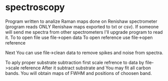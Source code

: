 # spectroscopy
Program written to analize Raman maps done on Renishaw spectrometer (program reads ONLY Renishaw maps exported to txt or csv). If someone will send me spectra from other spectrometers I'll upgrade program to read it.
To to open file use file->open data
To open reference use file->open reference

Next You can use file->clean data to remove spikes and noise from spectra.

To aply proper substrate subtraction first scale refrence to data by file->scale reference
After it subtract substrate and You may fit all carbon bands. You will obtain maps of FWHM and positions of choosen band.


